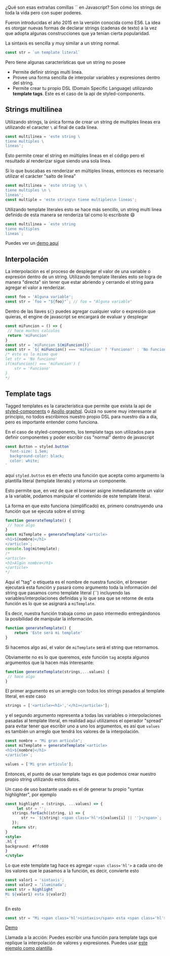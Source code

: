¿Qué son esas extrañas comillas ``  en Javascript? Son cómo los strings de toda la vida pero con super poderes.

Fueron introducidas el año 2015 en la versión conocida como ES6. La idea es otorgar nuevas formas de declarar strings (cadenas de texto) a la vez que adopta algunas construcciones que ya tenían cierta popularidad.

La sintaxis es sencilla y muy similar a un string normal.

```jsx
const str = `un template literal`
```

Pero tiene algunas características que un string no posee

- Permite definir strings multi linea.
- Provee una forma sencilla de interpolar variables y expresiones dentro del string.
- Permite crear tu propio DSL (Domain Specific Language) utilizando **template tags**. Este es el caso de la api de styled-components.

## Strings multilinea

Utilizando strings, la única forma de crear un string de multiples lineas era utilizando el caracter `\` al final de cada línea.

```jsx
const multilinea = 'este string \
tiene multiples \
lineas';
```

Esto permite crear el string en múltiples lineas en el código pero el resultado al renderizar sigue siendo una sola línea.

Si lo que buscabas es renderizar en múltiples líneas, entonces es necesario utilizar el carácter "salto de linea"

```jsx
const multilinea = 'este string \n \
tiene multiples \n \
lineas';
const multiple = 'este string\n tiene multiples\n lineas';
```

Utilizando template literales esto se hace más sencillo, un string multi linea definido de esta manera se renderiza tal como lo escribiste 😄

```jsx
const multilinea = `este string
tiene multiples
lineas`;
```

Puedes ver un [demo aquí](https://jsitor.com/-wUZUq8mq)

## Interpolación

La interpolación es el proceso de desplegar el valor de una variable o expresión dentro de un string. Utilizando template literales esto se logra de manera "directa" sin tener que estar abriendo y cerrando el string para agregar el valor a renderizar.

```jsx
const foo = 'Alguna variable';
const str = `foo = "${foo}"`; // foo = "Alguna variable"
```

Dentro de las llaves `${}` puedes agregar cualquier valor o expresión que quieras, el engine de javascript se encargará de evaluar y desplegar

```jsx
const miFuncion = () => {
 // hace muchos calculos
 return 'miFuncion'
}
const str = `miFuncion ${miFuncion()}`
const str = `${ miFuncion() === 'miFuncion' ? 'Funciono!' : 'No funciono'}`
/* esto es lo mismo que 
let str = 'No funciono'
if(miFuncion() === 'miFuncion') {
    str = 'Funciono'
}
*/
```

## Template tags

Tagged templates es la característica que permite que exista la api de [styled-components](https://styled-components.com) o [Apollo graphql](https://www.apollographql.com/docs/react/data/queries/#executing-a-query). Quizá no suene muy interesante al principio, no todos escribimos nuestro propio DSL para nuestro día a día, pero es importante entender como funciona.

En el caso de styled-components, los template tags son utilizados para definir componentes y poder escribir css "normal" dentro de javascript

```jsx
const Button = styled.button`
  font-size: 1.5em;
  background-color: black;
  color: white;
`
```

aquí `styled.button` es en efecto una función que acepta como argumento la plantilla literal (template literals) y retorna un componente.

Esto permite que, en vez de que el browser asigne inmediatamente un valor a la variable, podamos manipular el contenido de este template literal.

La forma en que esto funciona (simplificado) es, primero construyendo una función que se ejecuta sobre el string:

```jsx
function generateTemplate() {
 // hace algo
}
const miTemplate = generateTemplate`<article>
<h1>${nombre}</h1>
</article>`;
console.log(mitemplate);
/*
<article>
<h1>Algún nombre</h1>
</article>
*/
```

Aquí el "tag" o etiqueta es el nombre de nuestra función, el browser ejecutará esta función y pasará como argumento toda la información del string  que pasamos como template literal (``) incluyendo las variables/interpolaciones definidas y lo que sea que se retorne de esta función es lo que se asignará a `miTemplate`.

Es decir, nuestra función trabaja como un paso intermedio entregándonos la posibilidad de manipular la información.

```jsx
function generateTemplate() {
    return 'Este será mi template'
}
```

Si hacemos algo así, el valor de `miTemplate` será el string que retornamos.

Obviamente no es lo que queremos, este función `tag` acepta algunos argumentos que la hacen más interesante:

```jsx
function generateTemplate(strings,...values) {
 // hace algo
}
```

El primer argumento es un arreglo con todos los strings pasados al template literal, en este caso

```jsx
strings = ['<article><h1>','</h1></article>'];
```

y el segundo argumento representa a todas las variables o interpolaciones pasadas al template literal, en realidad aquí utilizamos el operador "spread" para evitar tener que escribir uno a uno los argumentos, es así que `values` es también un arreglo que tendrá los valores de la interpolación.

```jsx
const nombre = "Mi gran artículo";
const miTemplate = generateTemplate`<article>
<h1>${nombre}</h1>
</article>`;

values = ['Mi gran artículo'];
```

Entonces, el punto de usar template tags es que podemos crear nuestro propio string utilizando estos datos.

Un caso de uso bastante usado es el de generar tu propio "syntax highlighter", por ejemplo

```jsx
const highlight = (strings, ...values) => {
     let str = '';
   strings.forEach((string, i) => {
       str += `${string} <span class='hl'>${values[i] || ''}</span>`;
   });
   return str;
}
<style>
.hl {
background: #ffc600
}
</style>
```

Lo que este template tag hace es agregar `<span class='hl'>` a cada uno de los valores que le pasamos a la función, es decir, convierte esto

```jsx
const valor1 = 'sintaxis';
const valor2 = 'iluminada';
const str = highlight`
Mi ${valor1} esta ${valor2}
`
```

En esto

```jsx
const str = "Mi <span class='hl'>sintaxis</span> esta <span class='hl'>iluminada</span>".
```

[Demo](https://jsitor.com/KZYhESWUc)

Llamada a la acción: Puedes escribir una función para template tags que replique la interpolación de valores y expresiones. Puedes usar [este ejemplo como plantilla](https://jsitor.com/eLPF1YwpU).
